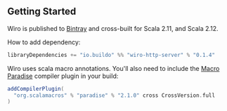 ## Getting Started

Wiro is published to [Bintray](https://bintray.com/buildo/maven/wiro-http-server) and cross-built for Scala 2.11, and Scala 2.12.

How to add dependency:

```scala
libraryDependencies += "io.buildo" %% "wiro-http-server" % "0.1.4"
```

Wiro uses scala macro annotations.  You'll also need to include the [Macro Paradise](http://docs.scala-lang.org/overviews/macros/paradise.html) compiler plugin in your build:

```scala
addCompilerPlugin(
  "org.scalamacros" % "paradise" % "2.1.0" cross CrossVersion.full
)
```
